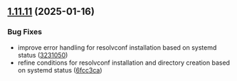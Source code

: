 ## [1.11.11](https://github.com/arpanrec/arpanrec.nebula/compare/1.11.10...1.11.11) (2025-01-16)


### Bug Fixes

* improve error handling for resolvconf installation based on systemd status ([3231050](https://github.com/arpanrec/arpanrec.nebula/commit/3231050a6aa1102e7d4cdb46c429d0d08e726f50))
* refine conditions for resolvconf installation and directory creation based on systemd status ([6fcc3ca](https://github.com/arpanrec/arpanrec.nebula/commit/6fcc3cac48953194be41c561b2d04edda8fe7d66))
